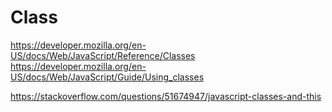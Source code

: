 Class
=====

https://developer.mozilla.org/en-US/docs/Web/JavaScript/Reference/Classes
https://developer.mozilla.org/en-US/docs/Web/JavaScript/Guide/Using_classes



https://stackoverflow.com/questions/51674947/javascript-classes-and-this


